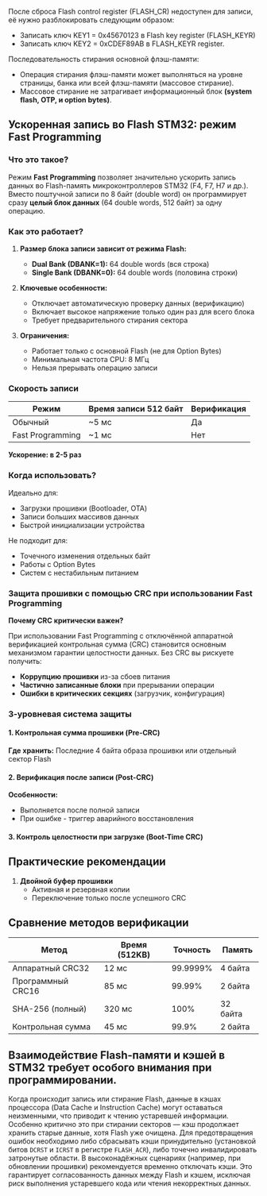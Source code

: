 После сброса Flash control register (FLASH_CR) недоступен для записи, её нужно разблокировать следующим образом:
- Записать ключ KEY1 = 0x45670123 в Flash key register (FLASH_KEYR) 
-  Записать ключ KEY2 = 0xCDEF89AB в FLASH_KEYR register.

Последовательность стирания основной флэш-памяти:
- Операция стирания флэш-памяти может выполняться на уровне страницы, банка или всей флэш-памяти (массовое стирание). 
- Массовое стирание не затрагивает информационный блок **(system flash, OTP, и option bytes)**.

## **Ускоренная запись во Flash STM32: режим Fast Programming**

### **Что это такое?**

Режим **Fast Programming** позволяет значительно ускорить запись данных во Flash-память микроконтроллеров STM32 (F4, F7, H7 и др.). Вместо поштучной записи по 8 байт (double word) он программирует сразу **целый блок данных** (64 double words, 512 байт) за одну операцию.

### **Как это работает?**

1. **Размер блока записи зависит от режима Flash:**
    
    - **Dual Bank (DBANK=1):** 64 double words (вся строка)
    - **Single Bank (DBANK=0):** 64 double words (половина строки)

2. **Ключевые особенности:**
    
    - Отключает автоматическую проверку данных (верификацию)
    - Включает высокое напряжение только один раз для всего блока
    - Требует предварительного стирания сектора

3. **Ограничения:**
    
    - Работает только с основной Flash (не для Option Bytes)
    - Минимальная частота CPU: 8 МГц
    - Нельзя прерывать операцию записи

### **Скорость записи**

|Режим|Время записи 512 байт|Верификация|
|---|---|---|
|Обычный|~5 мс|Да|
|Fast Programming|~1 мс|Нет|
**Ускорение: в 2-5 раз**
### **Когда использовать?**

Идеально для:
- Загрузки прошивки (Bootloader, OTA)
- Записи больших массивов данных
- Быстрой инициализации устройства

Не подходит для:
- Точечного изменения отдельных байт
- Работы с Option Bytes
- Систем с нестабильным питанием

### **Защита прошивки с помощью CRC при использовании Fast Programming**

 **Почему CRC критически важен?**

При использовании Fast Programming с отключённой аппаратной верификацией контрольная сумма (CRC) становится основным механизмом гарантии целостности данных. Без CRC вы рискуете получить:
- **Коррупцию прошивки** из-за сбоев питания
- **Частично записанные блоки** при прерывании операции
- **Ошибки в критических секциях** (загрузчик, конфигурация)

### **3-уровневая система защиты**

#### **1. Контрольная сумма прошивки (Pre-CRC)**
**Где хранить:** Последние 4 байта образа прошивки или отдельный сектор Flash

#### **2. Верификация после записи (Post-CRC)**
**Особенности:**
- Выполняется после полной записи
- При ошибке - триггер аварийного восстановления

#### **3. Контроль целостности при загрузке (Boot-Time CRC)**
## **Практические рекомендации**

1. **Двойной буфер прошивки**
    - Активная и резервная копии
    - Переключение только после успешного CRC

## **Сравнение методов верификации**

|Метод|Время (512KB)|Точность|Память|
|---|---|---|---|
|Аппаратный CRC32|12 мс|99.9999%|4 байта|
|Программный CRC16|85 мс|99.99%|2 байта|
|SHA-256 (полный)|320 мс|100%|32 байта|
|Контрольная сумма|45 мс|99.9%|2 байта|

## **Взаимодействие Flash-памяти и кэшей в STM32 требует особого внимания при программировании.** 
Когда происходит запись или стирание Flash, данные в кэшах процессора (Data Cache и Instruction Cache) могут оставаться неизменными, что приводит к чтению устаревшей информации. 
Особенно критично это при стирании секторов — кэш продолжает хранить старые данные, хотя Flash уже очищена. Для предотвращения ошибок необходимо либо сбрасывать кэши принудительно (установкой битов `DCRST` и `ICRST` в регистре `FLASH_ACR`), либо точечно инвалидировать затронутые области. В высоконадёжных сценариях (например, при обновлении прошивки) рекомендуется временно отключать кэши. Это гарантирует согласованность данных между Flash и кэшем, исключая риск выполнения устаревшего кода или чтения некорректных данных.

